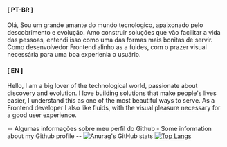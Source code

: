 
#### [ PT-BR ]
  Olá, Sou um grande amante do mundo tecnologico, apaixonado pelo descobrimento e evolução. Amo construir soluções que vão facilitar a vida das pessoas, entendi isso como uma das formas mais bonitas de servir. Como desenvolvedor Frontend alinho as a fuides, com o prazer visual necessária para uma boa experienia o usuário.

#### [ EN ]
  Hello, I am a big lover of the technological world, passionate about discovery and evolution. I love building solutions that make people's lives easier, I understand this as one of the most beautiful ways to serve. As a Frontend developer I also like fluids, with the visual pleasure necessary for a good user experience.

-- Algumas informações sobre meu perfil do Github - Some information about my Github profile --
![Anurag's GitHub stats](https://github-readme-stats.vercel.app/api?username=FilipeDev-PT&show_icons=true&theme=transparent)   [![Top Langs](https://github-readme-stats.vercel.app/api/top-langs/?username=FilipeDev-PT&layout=donut)](https://github.com/anuraghazra/github-readme-stats)
